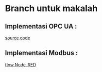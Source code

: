 # Branch untuk makalah

## Implementasi OPC UA :

[source code](https://github.com/AidaSuswantoUGM/lampiranskripsi/blob/makalah/client/client.c)

## Implementasi Modbus :

[flow Node-RED](https://github.com/AidaSuswantoUGM/lampiranskripsi/blob/makalah/flowmakalah.json)
